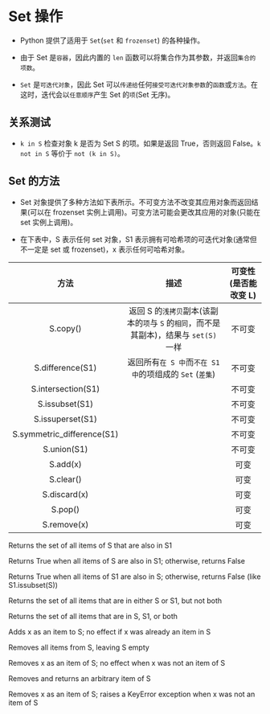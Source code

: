 # Set 操作

* Python 提供了适用于 `Set`(`set` 和 `frozenset`) 的各种操作。

* 由于 Set 是`容器`，因此内置的 `len` 函数可以将集合作为其参数，并返回`集合的项数`。

* `Set` 是`可迭代对象`，因此 Set 可以`传递给`任何`接受可迭代对象参数`的`函数`或`方法`。在这时，迭代会以`任意顺序`产生 Set 的`项`(Set 无序)。

## 关系测试

* `k in S` 检查对象 k 是否为 Set S 的项。如果是返回 True，否则返回 False。`k not in S` 等价于 `not (k in S)`。

## Set 的方法

* Set 对象提供了多种方法如下表所示。不可变方法不改变其应用对象而返回结果(可以在 frozenset 实例上调用)。可变方法可能会更改其应用的对象(只能在 set 实例上调用)。

* 在下表中，S 表示任何 set 对象，S1 表示拥有可哈希项的可迭代对象(通常但不一定是 set 或 frozenset)，x 表示任何可哈希对象。

| 方法 | 描述 | 可变性(是否能改变 L) |
| :-: | :-: | :-: |
| S.copy() | 返回 S 的`浅拷贝`副本(该副本的`项`与 `S` 的`相同`，而不是其副本)，结果与 `set(S)` 一样 | 不可变 |
| S.difference(S1) | 返回所有`在 S 中`而`不在 S1 中`的项组成的 `Set` (`差集`) | 不可变 |
| S.intersection(S1) |  | 不可变 |
| S.issubset(S1) |  | 不可变 |
| S.issuperset(S1) |  | 不可变 |
| S.symmetric_difference(S1) |  | 不可变 |
| S.union(S1) |  | 不可变 |
| S.add(x) |  | 可变 |
| S.clear() |  | 可变 |
| S.discard(x) |  | 可变 |
| S.pop() |  | 可变 |
| S.remove(x) |  | 可变 |

Returns the set of all items of S that are also in S1

Returns True when all items of S are also in S1; otherwise, returns False

Returns True when all items of S1 are also in S; otherwise, returns False (like S1.issubset(S))

Returns the set of all items that are in either S or S1, but not both

Returns the set of all items that are in S, S1, or both

Adds x as an item to S; no effect if x was already an item in S

Removes all items from S, leaving S empty

Removes x as an item of S; no effect when x was not an item of S

Removes and returns an arbitrary item of S

Removes x as an item of S; raises a KeyError exception when x was not an item of S
